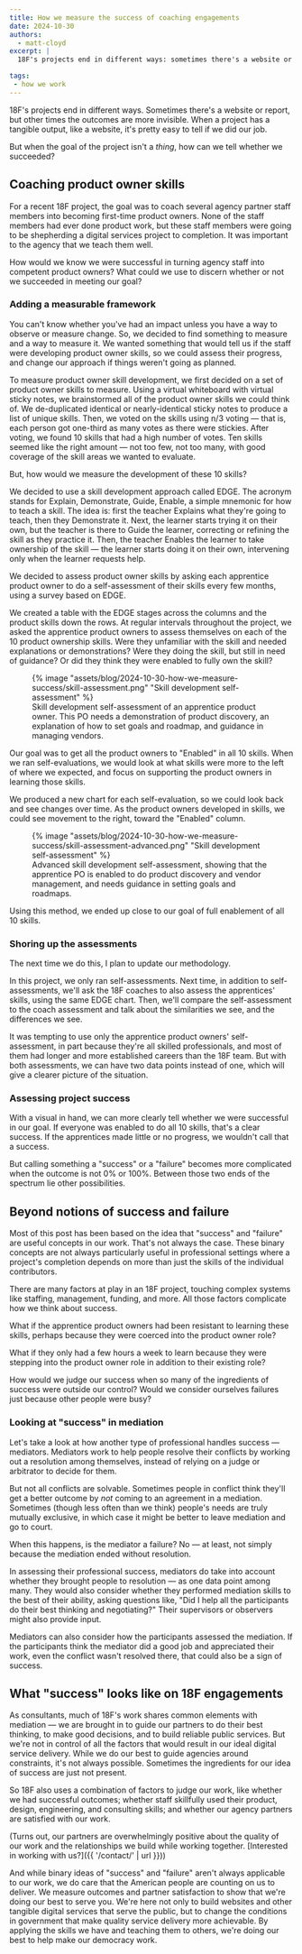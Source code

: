 ```yaml
---
title: How we measure the success of coaching engagements
date: 2024-10-30
authors: 
  - matt-cloyd
excerpt: |
  18F's projects end in different ways: sometimes there's a website or report, other times the outcomes are more invisible. When a project has a tangible output, like a website, it's pretty easy to tell if we did our job. But when the goal of the project isn't a thing, how can we tell whether we succeeded?

tags:
 - how we work
---
```


18F's projects end in different ways. Sometimes there's a website or report, but other times the outcomes are more invisible.  When a project has a tangible output, like a website, it's pretty easy to tell if we did our job.

But when the goal of the project isn't a *thing*, how can we tell whether we succeeded?


## Coaching product owner skills

For a recent 18F project, the goal was to coach several agency partner staff members into becoming first-time product owners. None of the staff members had ever done product work, but these staff members were going to be shepherding a digital services project to completion. It was important to the agency that we teach them well. 

How would we know we were successful in turning agency staff into competent product owners? What could we use to discern whether or not we succeeded in meeting our goal?


### Adding a measurable framework

You can't know whether you've had an impact unless you have a way to observe or measure change. So, we decided to find something to measure and a way to measure it. We wanted something that would tell us if the staff were developing product owner skills, so we could assess their progress, and change our approach if things weren't going as planned.

To measure product owner skill development, we first decided on a set of product owner skills to measure. Using a virtual whiteboard with virtual sticky notes, we brainstormed all of the product owner skills we could think of. We de-duplicated identical or nearly-identical sticky notes to produce a list of unique skills. Then, we voted on the skills using n/3 voting — that is, each person got one-third as many votes as there were stickies. After voting, we found 10 skills that had a high number of votes. Ten skills seemed like the right amount — not too few, not too many, with good coverage of the skill areas we wanted to evaluate.

But, how would we measure the development of these 10 skills?

We decided to use a skill development approach called EDGE. The acronym stands for Explain, Demonstrate, Guide, Enable, a simple mnemonic for how to teach a skill. The idea is: first the teacher Explains what they're going to teach, then they Demonstrate it. Next, the learner starts trying it on their own, but the teacher is there to Guide the learner, correcting or refining the skill as they practice it. Then, the teacher Enables the learner to take ownership of the skill — the learner starts doing it on their own, intervening only when the learner requests help.

We decided to assess product owner skills by asking each apprentice product owner to do a self-assessment of their skills every few months, using a survey based on EDGE.

We created a table with the EDGE stages across the columns and the product skills down the rows. At regular intervals throughout the project, we asked the apprentice product owners to assess themselves on each of the 10 product ownership skills. Were they unfamiliar with the skill and needed explanations or demonstrations? Were they doing the skill, but still in need of guidance? Or did they think they were enabled to fully own the skill?


<figure>
  {% image "assets/blog/2024-10-30-how-we-measure-success/skill-assessment.png" "Skill development self-assessment" %}
  <figcaption>
    Skill development self-assessment of an apprentice product owner. This PO needs a demonstration of product discovery, an explanation of how to set goals and roadmap, and guidance in managing vendors.
  </figcaption>
</figure>

Our goal was to get all the product owners to "Enabled" in all 10 skills. When we ran self-evaluations, we would look at what skills were more to the left of where we expected, and focus on supporting the product owners in learning those skills.

We produced a new chart for each self-evaluation, so we could look back and see changes over time. As the product owners developed in skills, we could see movement to the right, toward the "Enabled" column.

<figure>
  {% image "assets/blog/2024-10-30-how-we-measure-success/skill-assessment-advanced.png" "Skill development self-assessment" %}
  <figcaption>
    Advanced skill development self-assessment, showing that the apprentice PO is enabled to do product discovery and vendor management, and needs guidance in setting goals and roadmaps.
  </figcaption>
</figure>


Using this method, we ended up close to our goal of full enablement of all 10 skills.


### Shoring up the assessments

The next time we do this, I plan to update our methodology.

In this project, we only ran self-assessments. Next time, in addition to self-assessments, we'll ask the 18F coaches to also assess the apprentices' skills, using the same EDGE chart. Then, we'll compare the self-assessment to the coach assessment and talk about the similarities we see, and the differences we see.

It was tempting to use only the apprentice product owners' self-assessment, in part because they're all skilled professionals, and most of them had longer and more established careers than the 18F team. But with both assessments, we can have two data points instead of one, which will give a clearer picture of the situation.


### Assessing project success

With a visual in hand, we can more clearly tell whether we were successful in our goal. If everyone was enabled to do all 10 skills, that's a clear success. If the apprentices made little or no progress, we wouldn't call that a success.

But calling something a "success" or a "failure" becomes more complicated when the outcome is not 0% or 100%. Between those two ends of the spectrum lie other possibilities.


## Beyond notions of success and failure

Most of this post has been based on the idea that "success" and "failure" are useful concepts in our work. That's not always the case. These binary concepts are not always particularly useful in professional settings where a project's completion depends on more than just the skills of the individual contributors.

There are many factors at play in an 18F project, touching complex systems like staffing, management, funding, and more. All those factors complicate how we think about success.

What if the apprentice product owners had been resistant to learning these skills, perhaps because they were coerced into the product owner role?

What if they only had a few hours a week to learn because they were stepping into the product owner role in addition to their existing role?

How would we judge our success when so many of the ingredients of success were outside our control? Would we consider ourselves failures just because other people were busy?


### Looking at "success" in mediation

Let's take a look at how another type of professional handles success — mediators. Mediators work to help people resolve their conflicts by working out a resolution among themselves, instead of relying on a judge or arbitrator to decide for them.

But not all conflicts are solvable. Sometimes people in conflict think they'll get a better outcome by *not* coming to an agreement in a mediation. Sometimes (though less often than we think) people's needs are truly mutually exclusive, in which case it might be better to leave mediation and go to court.

When this happens, is the mediator a failure? No — at least, not simply because the mediation ended without resolution.

In assessing their professional success, mediators do take into account whether they brought people to resolution — as one data point among many. They would also consider whether they performed mediation skills to the best of their ability, asking questions like, "Did I help all the participants do their best thinking and negotiating?" Their supervisors or observers might also provide input.

Mediators can also consider how the participants assessed the mediation. If the participants think the mediator did a good job and appreciated their work, even the conflict wasn't resolved there, that could also be a sign of success.


## What "success" looks like on 18F engagements

As consultants, much of 18F's work shares common elements with mediation — we are brought in to guide our partners to do their best thinking, to make good decisions, and to build reliable public services. But we're not in control of all the factors that would result in our ideal digital service delivery. While we do our best to guide agencies around constraints, it's not always possible. Sometimes the ingredients for our idea of success are just not present.

So 18F also uses a combination of factors to judge our work, like whether we had successful outcomes; whether staff skillfully used their product, design, engineering, and consulting skills; and whether our agency partners are satisfied with our work.

(Turns out, our partners are overwhelmingly positive about the quality of our work and the relationships we build while working together. [Interested in working with us?]({{ '/contact/' | url }}))

And while binary ideas of "success" and "failure" aren't always applicable to our work, we do care that the American people are counting on us to deliver. We measure outcomes and partner satisfaction to show that we're doing our best to serve you. We're here not only to build websites and other tangible digital services that serve the public, but to change the conditions in government that make quality service delivery more achievable. By applying the skills we have and teaching them to others, we're doing our best to help make our democracy work.
